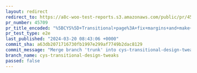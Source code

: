 ```yaml
---
layout: redirect
redirect_to: https://a8c-woo-test-reports.s3.amazonaws.com/public/pr/45709/e2e/index.html
pr_number: 45709
pr_title_encoded: "%5BCYS%5D+Transitional+page%3A+fix+margins+and+make+the+3rd+question+not+required"
pr_test_type: e2e
last_published: "2024-03-20 08:43:06 +0000"
commit_sha: a63db2071716730fb1997e299af7749b2dac8129
commit_message: "Merge branch 'trunk' into cys-transitional-design-tweaks"
branch_name: cys-transitional-design-tweaks
passed: false
---
```

